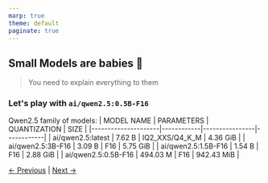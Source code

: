 ```yaml
---
marp: true
theme: default
paginate: true
---
```

## Small Models are babies 🐣
> You need to explain everything to them

### Let's play with **`ai/qwen2.5:0.5B-F16`**

Qwen2.5 family of models:
| MODEL NAME          | PARAMETERS | QUANTIZATION   | SIZE       |
|---------------------|------------|----------------|------------|
| ai/qwen2.5:latest   | 7.62 B     | IQ2_XXS/Q4_K_M | 4.36 GiB   |
| ai/qwen2.5:3B-F16   | 3.09 B     | F16            | 5.75 GiB   |
| ai/qwen2.5:1.5B-F16 | 1.54 B     | F16            | 2.88 GiB   |
| ai/qwen2.5:0.5B-F16 | 494.03 M   | F16            | 942.43 MiB |

<!--

-->

[← Previous](../../100-DMR/103-stream-completion-go/000-dmr-chat-stream-completion-openai-go.md) | [Next →](001-parameters.md)
